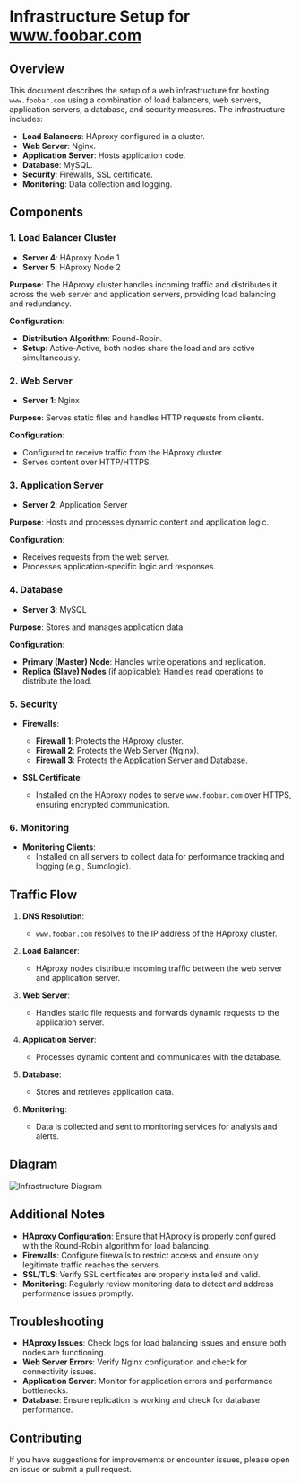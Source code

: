 # Infrastructure Setup for www.foobar.com

## Overview

This document describes the setup of a web infrastructure for hosting `www.foobar.com` using a combination of load balancers, web servers, application servers, a database, and security measures. The infrastructure includes:

- **Load Balancers**: HAproxy configured in a cluster.
- **Web Server**: Nginx.
- **Application Server**: Hosts application code.
- **Database**: MySQL.
- **Security**: Firewalls, SSL certificate.
- **Monitoring**: Data collection and logging.

## Components

### 1. Load Balancer Cluster

- **Server 4**: HAproxy Node 1
- **Server 5**: HAproxy Node 2

**Purpose**: The HAproxy cluster handles incoming traffic and distributes it across the web server and application servers, providing load balancing and redundancy.

**Configuration**:
- **Distribution Algorithm**: Round-Robin.
- **Setup**: Active-Active, both nodes share the load and are active simultaneously.

### 2. Web Server

- **Server 1**: Nginx

**Purpose**: Serves static files and handles HTTP requests from clients.

**Configuration**:
- Configured to receive traffic from the HAproxy cluster.
- Serves content over HTTP/HTTPS.

### 3. Application Server

- **Server 2**: Application Server

**Purpose**: Hosts and processes dynamic content and application logic.

**Configuration**:
- Receives requests from the web server.
- Processes application-specific logic and responses.

### 4. Database

- **Server 3**: MySQL

**Purpose**: Stores and manages application data.

**Configuration**:
- **Primary (Master) Node**: Handles write operations and replication.
- **Replica (Slave) Nodes** (if applicable): Handles read operations to distribute the load.

### 5. Security

- **Firewalls**:
  - **Firewall 1**: Protects the HAproxy cluster.
  - **Firewall 2**: Protects the Web Server (Nginx).
  - **Firewall 3**: Protects the Application Server and Database.

- **SSL Certificate**:
  - Installed on the HAproxy nodes to serve `www.foobar.com` over HTTPS, ensuring encrypted communication.

### 6. Monitoring

- **Monitoring Clients**:
  - Installed on all servers to collect data for performance tracking and logging (e.g., Sumologic).

## Traffic Flow

1. **DNS Resolution**:
   - `www.foobar.com` resolves to the IP address of the HAproxy cluster.

2. **Load Balancer**:
   - HAproxy nodes distribute incoming traffic between the web server and application server.

3. **Web Server**:
   - Handles static file requests and forwards dynamic requests to the application server.

4. **Application Server**:
   - Processes dynamic content and communicates with the database.

5. **Database**:
   - Stores and retrieves application data.

6. **Monitoring**:
   - Data is collected and sent to monitoring services for analysis and alerts.

## Diagram

![Infrastructure Diagram](link-to-your-diagram.png)

## Additional Notes

- **HAproxy Configuration**: Ensure that HAproxy is properly configured with the Round-Robin algorithm for load balancing.
- **Firewalls**: Configure firewalls to restrict access and ensure only legitimate traffic reaches the servers.
- **SSL/TLS**: Verify SSL certificates are properly installed and valid.
- **Monitoring**: Regularly review monitoring data to detect and address performance issues promptly.

## Troubleshooting

- **HAproxy Issues**: Check logs for load balancing issues and ensure both nodes are functioning.
- **Web Server Errors**: Verify Nginx configuration and check for connectivity issues.
- **Application Server**: Monitor for application errors and performance bottlenecks.
- **Database**: Ensure replication is working and check for database performance.

## Contributing

If you have suggestions for improvements or encounter issues, please open an issue or submit a pull request.
